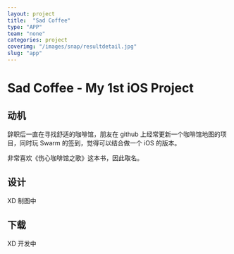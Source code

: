 ```yaml
---
layout: project
title:  "Sad Coffee"
type: "APP"
team: "none"
categories: project
coverimg: "/images/snap/resultdetail.jpg"
slug: "app"
---
```


<h1>Sad Coffee - My 1st iOS Project</h1>
<h2>动机</h2>
<p>辞职后一直在寻找舒适的咖啡馆，朋友在 github 上经常更新一个咖啡馆地图的项目，同时玩 Swarm 的签到，觉得可以结合做一个 iOS 的版本。</p>
<p>非常喜欢《伤心咖啡馆之歌》这本书，因此取名。</p>
<h2>设计</h2>
<p>XD 制图中</p>
<h2>下载</h2>
<p>XD 开发中</p>